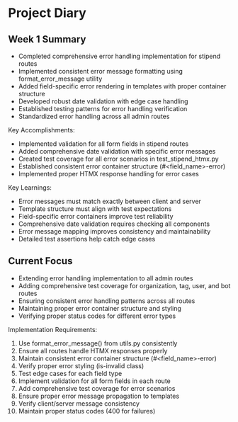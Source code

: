 # Project Diary

## Week 1 Summary
- Completed comprehensive error handling implementation for stipend routes
- Implemented consistent error message formatting using format_error_message utility
- Added field-specific error rendering in templates with proper container structure
- Developed robust date validation with edge case handling
- Established testing patterns for error handling verification
- Standardized error handling across all admin routes

Key Accomplishments:
- Implemented validation for all form fields in stipend routes
- Added comprehensive date validation with specific error messages
- Created test coverage for all error scenarios in test_stipend_htmx.py
- Established consistent error container structure (#<field_name>-error)
- Implemented proper HTMX response handling for error cases

Key Learnings:
- Error messages must match exactly between client and server
- Template structure must align with test expectations
- Field-specific error containers improve test reliability
- Comprehensive date validation requires checking all components
- Error message mapping improves consistency and maintainability
- Detailed test assertions help catch edge cases

## Current Focus
- Extending error handling implementation to all admin routes
- Adding comprehensive test coverage for organization, tag, user, and bot routes
- Ensuring consistent error handling patterns across all routes
- Maintaining proper error container structure and styling
- Verifying proper status codes for different error types

Implementation Requirements:
1. Use format_error_message() from utils.py consistently
2. Ensure all routes handle HTMX responses properly
3. Maintain consistent error container structure (#<field_name>-error)
4. Verify proper error styling (is-invalid class)
5. Test edge cases for each field type
6. Implement validation for all form fields in each route
7. Add comprehensive test coverage for error scenarios
8. Ensure proper error message propagation to templates
9. Verify client/server message consistency
10. Maintain proper status codes (400 for failures)

